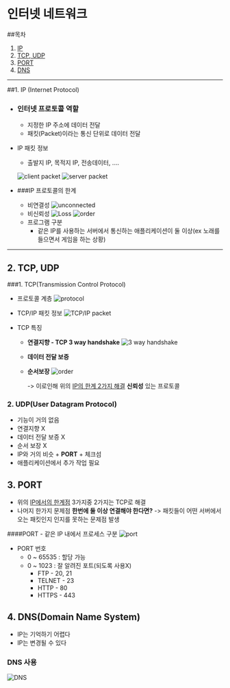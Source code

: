 # 인터넷 네트워크
##목차
1. [IP](#1.-IP-(Internet-Protocol))
2. [TCP, UDP](#2.-TCP,-UDP)
3. [PORT](#3.-PORT)
4. [DNS](#4.-DNS(Domain-Name-System))
---

##1. IP (Internet Protocol) 


- ### 인터넷 프로토콜 역할
  - 지정한 IP 주소에 데이터 전달
  - 패킷(Packet)이라는 통신 단위로 데이터 전달

  
- IP 패킷 정보
  - 출발지 IP, 목적지 IP, 전송데이터, ....

  ![client packet](./Image/ip1.png)
  ![server packet](./Image/ip2.png)


- ###IP 프로토콜의 한계
  - 비연결성
  ![unconnected](./Image/ip3.png)
  - 비신뢰성
  ![Loss](./Image/ip4.png)
  ![order](./Image/ip5.png)
  - 프로그램 구분
    - 같은 IP를 사용하는 서버에서 통신하는 애플리케이션이 둘 이상(ex 노래를 들으면서 게임을 하는 상황)
---
    
## 2. TCP, UDP

###1. TCP(Transmission Control Protocol)

- 프로토콜 계층
  ![protocol](./Image/tcp1.png)

  
- TCP/IP 패킷 정보
  ![TCP/IP packet](./Image/tcp2.png)


- TCP 특징
  - **연결지향 - TCP 3 way handshake**
  ![3 way handshake](./Image/tcp3.png)
  
  - **데이터 전달 보증**

  - **순서보장**
  ![order](./Image/tcp4.png)
  
    ->  이로인해 위의 [IP의 한계 2가지 해결](#IP-프로토콜의-한계) **신뢰성** 있는 프로토콜

### 2. UDP(User Datagram Protocol)
- 기능이 거의 없음
- 연결지향 X
- 데이터 전달 보증 X
- 순서 보장 X
- IP와 거의 비슷 + **PORT** + 체크섬
- 애플리케이션에서 추가 작업 필요


## 3. PORT
- 위의 [IP에서의 한계점](#IP-프로토콜의-한계) 3가지중 2가지는 TCP로 해결
- 나머지 한가지 문제점 **한번에 둘 이상 연결해야 한다면?** -> 패킷들이 어떤 서버에서 오는 패킷인지 인지를 못하는 문제점 발생

####PORT - 같은 IP 내에서 프로세스 구분
![port](./Image/port1.png)

- PORT 번호
  - 0 ~ 65535 : 할당 가능
  - 0 ~ 1023 : 잘 알려진 포트(되도록 사용X)
    - FTP - 20, 21
    - TELNET - 23
    - HTTP - 80
    - HTTPS - 443


## 4. DNS(Domain Name System)
- IP는 기억하기 어렵다
- IP는 변경될 수 있다

### DNS 사용
![DNS](./Image/dns1.png)